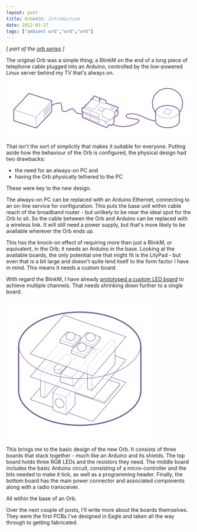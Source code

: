 ```yaml
---
layout: post
title: Orb&#58; Introduction
date: 2012-03-27
tags: ["ambient orb","orb","orb"]
---
```


_[ part of the [orb series](/orb/) ]_

The original Orb was a simple thing; a BlinkM on the end of a long piece of telephone cable plugged into an Arduino, controlled by the low-powered Linux server behind my TV that's always on.

![](/blog/content/2012/03/orb-01.png "orb-01")

That isn't the sort of simplicity that makes it suitable for everyone. Putting aside how the behaviour of the Orb is configured, the physical design had two drawbacks:

*   the need for an always-on PC and
*   having the Orb physically tethered to the PC

These were key to the new design.

The always-on PC can be replaced with an Arduino Ethernet, connecting to an on-line service for configuration. This puts the base unit within cable reach of the broadband router - but unlikely to be near the ideal spot for the Orb to sit. So the cable between the Orb and Arduino can be replaced with a wireless link. It will still need a power supply, but that's more likely to be available wherever the Orb ends up.

This has the knock-on effect of requiring more than just a BlinkM, or equivalent, in the Orb; it needs an Arduino in the base. Looking at the available boards, the only potential one that might fit is the LilyPad - but even that is a bit large and doesn't quite lend itself to the form factor I have in mind. This means it needs a custom board.

With regard the BlinkM, I have already [prototyped a custom LED board](/2009/12/14/multi-channel-ambient-orb/) to achieve multiple channels. That needs shrinking down further to a single board.

![](/blog/content/2012/03/orb-02.png "orb-02")

This brings me to the basic design of the new Orb. It consists of three boards that stack together - much like an Arduino and its shields. The top board holds three RGB LEDs and the resistors they need. The middle board includes the basic Arduino circuit, consisting of a micro-controller and the bits needed to make it tick, as well as a programming header. Finally, the bottom board has the main power connector and associated components along with a radio transceiver.

All within the base of an Orb.

Over the next couple of posts, I'll write more about the boards themselves. They were the first PCBs I've designed in Eagle and taken all the way through to getting fabricated.